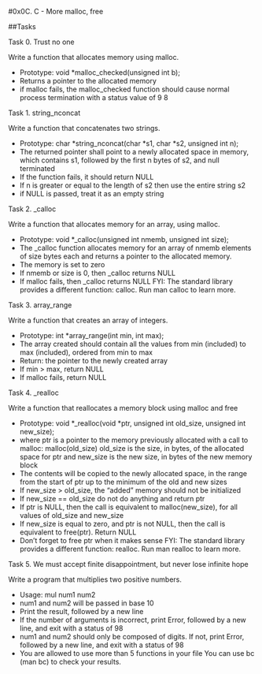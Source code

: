 #0x0C. C - More malloc, free

##Tasks

Task 0. Trust no one

Write a function that allocates memory using malloc.
 - Prototype: void *malloc_checked(unsigned int b);
 - Returns a pointer to the allocated memory
 - if malloc fails, the malloc_checked function should cause normal process termination with a status value of 9
8


Task 1. string_nconcat

Write a function that concatenates two strings.
 - Prototype: char *string_nconcat(char *s1, char *s2, unsigned int n);
 - The returned pointer shall point to a newly allocated space in memory, which contains s1, followed by the first n bytes of s2, and null terminated
 - If the function fails, it should return NULL
 - If n is greater or equal to the length of s2 then use the entire string s2
 - if NULL is passed, treat it as an empty string


Task 2. _calloc

Write a function that allocates memory for an array, using malloc.
 - Prototype: void *_calloc(unsigned int nmemb, unsigned int size);
 - The _calloc function allocates memory for an array of nmemb elements of size bytes each and returns a pointer to the allocated memory.
 - The memory is set to zero
 - If nmemb or size is 0, then _calloc returns NULL
 - If malloc fails, then _calloc returns NULL
FYI: The standard library provides a different function: calloc. Run man calloc to learn more.


Task 3. array_range

Write a function that creates an array of integers.
 - Prototype: int *array_range(int min, int max);
 - The array created should contain all the values from min (included) to max (included), ordered from min to max
 - Return: the pointer to the newly created array
 - If min > max, return NULL
 - If malloc fails, return NULL


Task 4. _realloc

Write a function that reallocates a memory block using malloc and free
 - Prototype: void *_realloc(void *ptr, unsigned int old_size, unsigned int new_size);
 - where ptr is a pointer to the memory previously allocated with a call to malloc: malloc(old_size) old_size is the size, in bytes, of the allocated space for ptr and new_size is the new size, in bytes of the new memory block
 - The contents will be copied to the newly allocated space, in the range from the start of ptr up to the minimum of the old and new sizes
 - If new_size > old_size, the “added” memory should not be initialized
 - If new_size == old_size do not do anything and return ptr
 - If ptr is NULL, then the call is equivalent to malloc(new_size), for all values of old_size and new_size
 - If new_size is equal to zero, and ptr is not NULL, then the call is equivalent to free(ptr). Return NULL
 - Don’t forget to free ptr when it makes sense
FYI: The standard library provides a different function: realloc. Run man realloc to learn more.


Task 5. We must accept finite disappointment, but never lose infinite hope

Write a program that multiplies two positive numbers.
 - Usage: mul num1 num2
 - num1 and num2 will be passed in base 10
 - Print the result, followed by a new line
 - If the number of arguments is incorrect, print Error, followed by a new line, and exit with a status of 98
 - num1 and num2 should only be composed of digits. If not, print Error, followed by a new line, and exit with a status of 98
 - You are allowed to use more than 5 functions in your file
You can use bc (man bc) to check your results.

